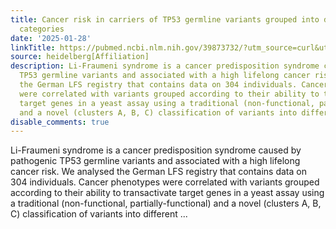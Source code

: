 ```yaml
---
title: Cancer risk in carriers of TP53 germline variants grouped into different functional
  categories
date: '2025-01-28'
linkTitle: https://pubmed.ncbi.nlm.nih.gov/39873732/?utm_source=curl&utm_medium=rss&utm_campaign=pubmed-2&utm_content=1FakS-2QOkCT8HsMOQP1bCRQ4YzyumYOmxmF0moLsQ3dFB1E9V&fc=20220326224207&ff=20250129170949&v=2.18.0.post9+e462414
source: heidelberg[Affiliation]
description: Li-Fraumeni syndrome is a cancer predisposition syndrome caused by pathogenic
  TP53 germline variants and associated with a high lifelong cancer risk. We analysed
  the German LFS registry that contains data on 304 individuals. Cancer phenotypes
  were correlated with variants grouped according to their ability to transactivate
  target genes in a yeast assay using a traditional (non-functional, partially-functional)
  and a novel (clusters A, B, C) classification of variants into different ...
disable_comments: true
---
```

Li-Fraumeni syndrome is a cancer predisposition syndrome caused by pathogenic TP53 germline variants and associated with a high lifelong cancer risk. We analysed the German LFS registry that contains data on 304 individuals. Cancer phenotypes were correlated with variants grouped according to their ability to transactivate target genes in a yeast assay using a traditional (non-functional, partially-functional) and a novel (clusters A, B, C) classification of variants into different ...